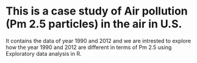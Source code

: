# This is a case study of Air pollution (Pm 2.5 particles) in the air in U.S.

It contains the data of year 1990 and 2012 and we are intrested to explore how the year 1990 and 2012 are different in terms of Pm 2.5 using Exploratory data analysis in R.
